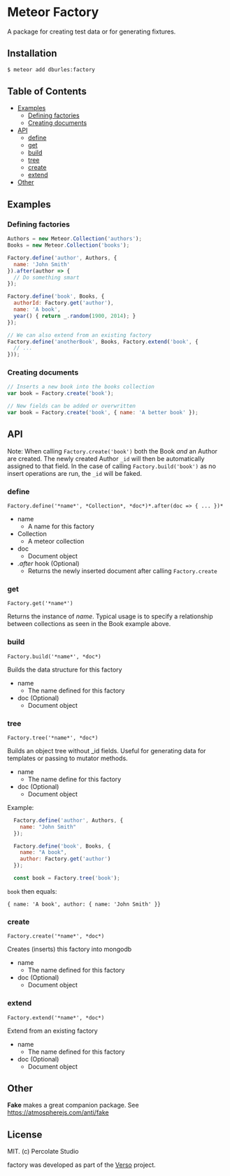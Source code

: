 # Meteor Factory

A package for creating test data or for generating fixtures.

## Installation

```sh
$ meteor add dburles:factory
```

## Table of Contents

- [Examples](https://github.com/versolearning/meteor-factory#examples)
  - [Defining factories](https://github.com/versolearning/meteor-factory#defining-factories)
  - [Creating documents](https://github.com/versolearning/meteor-factory#creating-documents)
- [API](https://github.com/versolearning/meteor-factory#api)
  - [define](https://github.com/versolearning/meteor-factory#define)
  - [get](https://github.com/versolearning/meteor-factory#get)
  - [build](https://github.com/versolearning/meteor-factory#build)
  - [tree](https://github.com/versolearning/meteor-factory#tree)
  - [create](https://github.com/versolearning/meteor-factory#create)
  - [extend](https://github.com/versolearning/meteor-factory#extend)
- [Other](https://github.com/versolearning/meteor-factory#)

## Examples

### Defining factories

```javascript
Authors = new Meteor.Collection('authors');
Books = new Meteor.Collection('books');

Factory.define('author', Authors, {
  name: 'John Smith'
}).after(author => {
  // Do something smart
});

Factory.define('book', Books, {
  authorId: Factory.get('author'),
  name: 'A book',
  year() { return _.random(1900, 2014); }
});

// We can also extend from an existing factory
Factory.define('anotherBook', Books, Factory.extend('book', {
  // ...
}));
```

### Creating documents

```javascript
// Inserts a new book into the books collection
var book = Factory.create('book');

// New fields can be added or overwritten
var book = Factory.create('book', { name: 'A better book' });
```

## API

Note: When calling `Factory.create('book')` both the Book *and* an Author are created. The newly created Author `_id` will then be automatically assigned to that field. In the case of calling `Factory.build('book')` as no insert operations are run, the `_id` will be faked.

### define

`Factory.define('*name*', *Collection*, *doc*)*.after(doc => { ... })*`

- name
  - A name for this factory
- Collection
  - A meteor collection
- doc
  - Document object
- *.after* hook (Optional)
  - Returns the newly inserted document after calling `Factory.create`

### get

`Factory.get('*name*')`

Returns the instance of *name*. Typical usage is to specify a relationship between collections as seen in the Book example above.

### build

`Factory.build('*name*', *doc*)`

Builds the data structure for this factory

- name
  - The name defined for this factory
- doc (Optional)
  - Document object

### tree

`Factory.tree('*name*', *doc*)`

Builds an object tree without _id fields. Useful for generating data for templates or passing to mutator methods.

- name
  - The name define for this factory
- doc (Optional)
  - Document object

Example:

```js
  Factory.define('author', Authors, {
    name: "John Smith"
  });

  Factory.define('book', Books, {
    name: "A book",
    author: Factory.get('author')
  });

  const book = Factory.tree('book');
```

`book` then equals:

```
{ name: 'A book', author: { name: 'John Smith' }}
```

### create

`Factory.create('*name*', *doc*)`

Creates (inserts) this factory into mongodb

- name
  - The name defined for this factory
- doc (Optional)
  - Document object

### extend

`Factory.extend('*name*', *doc*)`

Extend from an existing factory

- name
  - The name defined for this factory
- doc (Optional)
  - Document object

## Other

**Fake** makes a great companion package. See https://atmospherejs.com/anti/fake

## License 

MIT. (c) Percolate Studio

factory was developed as part of the [Verso](http://versoapp.com) project.
